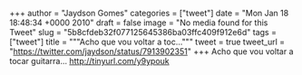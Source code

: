 
+++
author = "Jaydson Gomes"
categories = ["tweet"]
date = "Mon Jan 18 18:48:34 +0000 2010"
draft = false
image = "No media found for this Tweet"
slug = "5b8cfdeb32f077125645386ba03ffc409f912e6d"
tags = ["tweet"]
title = """Acho que vou voltar a toc..."""
tweet = true
tweet_url = "https://twitter.com/jaydson/status/7913902351"
+++
Acho que vou voltar a tocar guitarra... http://tinyurl.com/y9ypouk
